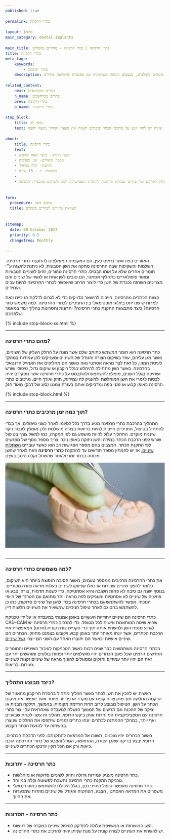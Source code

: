 ```yaml
---
published: true

permalink: כתרי-חרסינה

layout: info
main_category: dental-implants

main_title: כתרי חרסינה | כתר חרסינה - מחירים ומומחים
title: כתרי חרסינה
meta_tags:
    keywords:
        - כתרי חרסינה
    description: כתרי חרסינה - כל מה שרציתם לדעת על כתרים לשיניים בהם כתרי חרסינה, כתר חרסינה מזירקוניה ועוד, מחירונים, מומחים מומלצים, מבצעים והנחות משתלמות וגם אפשרות להשוואת מחירים

related_content:
    next: כתרים-ממוחשבים
    n_name: כתרים ממוחשבים
    prev: כתר-זירקוניה
    p_name: כתרי זירקוניה

stop_block: 
    title: שימו לב
    text: איכות הכתר תלויה בחומר ממנו הכתר מיוצר. על איכות כמובן גובים מחיר שיכול להקפיץ את עלות הכתר בעד פי חמש ולכך יש השפעה משמעותית על המחיר הסופי אותו תאלצו לשלם. ולכן, כאשר אתם משווים בין הצעות מחיר שונות יש לתת דגש על מרכיבי הכתר שיכולים לשנות את הצעת המחיר מקצה לקצה.
           
about:
    title: כתרי חרסינה
    text: 
    - משך ההליך- כחצי שעה למפגש
    - מספר טיפולים- שני מפגשים
    - רגישות- קלה במיוחד
    - תוצאות- כ - 15 שנים
    - 
    - כתרי חרסינה יתאימו לאנשים הזקוקים לשיקום השיניים, כולל לשיקום של שיניים שבורות והרוסות להחזרת האסתטיקה לפה ולשיקום פונקציית הלעיסה.
    

form:
  procedure: שיקום הפה
  title: השוואת מחירים לכתרים בשיניים

  
sitemap: 
  date: 08 October 2017
  priority: 0.5
  changefreq: Monthly

---
```

האזורים בפה אשר נראים לעין, הם המקומות המומלצים להתקנת כתרי חרסינה. השלמות והשקיפות שבה החרסינה מחקה את השן הטבעית, לא ניתנת להשגה ע״י חומרים אחרים שלא על אותו הבסיס. כתרי חרסינה טהורים, זהים לשיניים הטבעיות ומאוד פופולאריים כתחליף אסתטי, הם טובים לשן אחת או לגשר של שיניים והם מצריכים השחזה נכבדת של השן כדי ליצור מרחב שיאפשר לכתרי החרסינה להיות עבים ועמידים.

קצוות הכתרים מחרסינה, חייבים להישאר מדויקים כדי לא לגרום לדלקת חניכיים וזאת למרות שישנו יחס ביולוגי אופטימאלי בין החניכיים לכתרי החרסינה. למה משמש כתר חרסינה? כיצד מתבצעת התקנת כתרי חרסינה? יתרונות וחסרונות בהליך ועוד במאמר שלפניכם.

 {% include stop-block-xs.html %}  

- - - - - -

###  מהם כתרי חרסינה?

כתר חרסינה הוא חומר המשמש כתותב שלם אשר מונח על החלק העליון של השיניים, ואשר מגן עליהם, עוזר בשיקום הצורה והגודל של השיניים ומעניקים להן עמידות במהלך לעיסת המזון, כל זאת לצד מראה אסתטי נאה כאשר הם מחליפים את האמייל הדנטאלי בחרסינה. כאשר השן מתחילה להיחלש בגלל ריקבון או שיקום גדול, טיפולי שורש ושחיקה בגלל השנים, מומלץ להשתמש ולהתבסס על כתרי חרסינה אשר תפקידם יהיה לכסות לגמרי את השן המוחלשת ולהעניק לה עמידות, חוזק ואורך חיים. מרכיבים כתרי חרסינה באופן קבוע או זמני בפה ומדביקים אותם בעזרת צמנט (סוג של דבק) מאוד חזק.

 {% include stop-block.html %}  

- - - - - -

###  תוך כמה זמן מרכיבים כתרי חרסינה?

התהליך בהרכבת כתרי חרסינה מגיע בדרך כלל לסיומו לאחר כשני טיפולים, אך בכדי להתחיל בטיפול, החניכיים חייבות להיות בריאות בצורה מושלמת ולכן מומלץ לעבור ניקוי שיננית מוקדם. התהליך עלול להיות מושפע גם לפי המקרה, כמו למשל צורך בטיפול שורש לפני הרכבת הכתר במידה והשן ניזוקה באופן ניכר יצריך מספר נוסף של מפגשים לפי התקנת הכתר. המצבים בהם מספר הפגישות רב הוא כאשר עוברים [השתלות שיניים](/), אז יש להמתין מספר חודשים עד להתקנת **כתרי חרסינה** וזאת לאחר שהשן מכוסה בכתר זמני ולאחר שהשתל נקלט היטב בעצם.


 ![{{ page.title }}](/images/articles/dental-crowns.jpg)  

- - - - - -

###  למה משמשים כתרי חרסינה?

את כתרי החרסינה מרכיבים ממספר טעמים, כאשר הסיבה הנפוצה ביותר היא השיקום, כלומר להפוך שיניים שבורות או כאלו שניזוקו לשיניים בעלות מראה וצורה מקוריים. בנוסף ישנה גם סיבה לא פחות חשובה והיא אסתטיקה, כדי לשנות תדמית, צורה, צבע או פוזיציה של שיניים לא אסתטיות ומעניקים לפה מראה יותר מתואם עם הטרנד של היופי הנוכחי. אפשר להשתמש גם בכתרי חרסינה בכדי להגן של שיניים סדוקות, כמו כן להשתמש בהם גם לאחר טיפול חניכיים שמשאיר את השיניים חלשות דיין. 

כתרי חרסינה הם שיניים ייחודיות העשויים באופן אמנותי במעבדה או על ידי טכניקת CAD-CAM שהיא שיטה המותאמת אישית לכל מטופל. כדי להרכיב כתרי חרסינה יש לגרוע מנפח השן ולהשחיז אותה תוך כדי הקניית צורה קונית (חרוט) המאפשרת את הרכבת הכתרים, אשר יונחו מאוחר יותר באופן קבוע ויקובעו בצמנט מחוזק. הכתרים הם שיניים אישיות וכאשר הם יחוברו האחד עם השני הם ייצרו [גשר שיניים](/גשר-בשיניים). 

בכתרי חרסינה משתמשים כבר שנים רבות כאשר הטכניקות לעיבוד השיניים והחומרים החדשים גורמים שכל פעם הכתרים יהיו מושלמים יותר ופחות בולטים ומורגשים יחד עם זאת הם יהיו יותר עמידים וחזקים ומסוגלים להפוך מראה של שיניים זקנות לשיניים צעירות ובריאות.
- - - - - -

###  כיצד מבוצע התהליך?

ראשית יש להכין את השן לכתר כאשר ההליך מתחיל בהסרת הריקבון מהאזור של הרקמה החלשה תוך מתן צורה קונית עם מקדד או פרייזר מיוחד אשר יאפשר את מיקום הכתר על השן. הטיפול מבוצע לרוב תחת הרדמה מקומית. בהמשך, תילקח תבנית או יציקה של ההכנה וגם תרשים של המנשך הנשלח למעבדה שאחראית על ייצור כתרי חרסינה עם הספציפיקציות המיוחדות אותן ביקש הרופא. תהליך זה עשוי לקחת שבועיים ואף יותר, במהלך ההמתנה לכתרים יונחו כתרים זמניים שיתפסו את החללים שנוצרו בהשחזה עד להגעת הכתר הקבוע.

כאשר הכתרים יהיו מוכנים, תשובו אל המרפאה להתקנתם. לפני הדבקת הכתרים, הרופא יבצע בדיקה שאכן הצורה, ההתאמה, הגודל והצבע של כתרי החרסינה הוכנו כיאות ורק אם הכל תקין יודבקו הכתרים  לשיניים. 
- - - - - -

###  כתר חרסינה - יתרונות

- כתר חרסינה מעניק עמידות גדולה וחוזק לשיניים סדוקות או מוחלשות.
- טכניקת התקנת כתרי חרסינה נחשבת לפשוטה וקלה במיוחד.
- כתר חרסינה מאפשר טיפול היגייני נכון, בגלל היכולת להשתמש בחוט דנטאלי.
- משפרים את המראה האסתטי, הצבע, הפוזיציה והגודל של שיניים מוזרות שמכערות את החיוך.

- - - - - -

###  כתר חרסינה - חסרונות

- השן המושחזת או המשויפת עלולה להזדקק לטיפול שיניים במקרה של רגישות.
- יש להשחיז את השיניים לצורה קונית על מנת שניתן יהיה להרכיב את כתרי החרסינה.